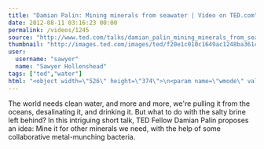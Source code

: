 ```yaml
---
title: "Damian Palin: Mining minerals from seawater | Video on TED.com"
date: 2012-08-11 03:16:23 00:00
permalink: /videos/1245
source: "http://www.ted.com/talks/damian_palin_mining_minerals_from_seawater.html"
thumbnail: "http://images.ted.com/images/ted/f20e1c010c1649ac1248ba361ce6b2614633666c_389x292.jpg"
user:
  username: "sawyer"
  name: "Sawyer Hollenshead"
tags: ["ted","water"]
html: "<object width=\"526\" height=\"374\">\n<param name=\"wmode\" value=\"transparent\"><param name=\"movie\" value=\"http://video.ted.com/assets/player/swf/EmbedPlayer.swf\"><param name=\"allowFullScreen\" value=\"true\"><param name=\"allowScriptAccess\" value=\"always\"><param name=\"wmode\" value=\"transparent\"><param name=\"bgColor\" value=\"#ffffff\"><param name=\"flashvars\" value=\"vu=http://video.ted.com/talk/stream/2012U/Blank/DamianPalin_2012U-320k.mp4&amp;su=http://images.ted.com/images/ted/tedindex/embed-posters/DamianPalin_2012U-embed.jpg&amp;vw=512&amp;vh=288&amp;ap=0&amp;ti=1470&amp;lang=en&amp;introDuration=15330&amp;adDuration=4000&amp;postAdDuration=830&amp;adKeys=talk=damian_palin_mining_minerals_from_seawater;year=2012;theme=talks_from_ted_fellows;theme=tales_of_invention;event=TED2012;tag=mining;tag=science;tag=technology;tag=water;&amp;preAdTag=tconf.ted/embed;tile=1;sz=512x288;\"><embed src=\"http://video.ted.com/assets/player/swf/EmbedPlayer.swf\" pluginspace=\"http://www.macromedia.com/go/getflashplayer\" type=\"application/x-shockwave-flash\" wmode=\"transparent\" bgcolor=\"#ffffff\" width=\"526\" height=\"374\" allowfullscreen=\"true\" allowscriptaccess=\"always\" flashvars=\"vu=http://video.ted.com/talk/stream/2012U/Blank/DamianPalin_2012U-320k.mp4&amp;su=http://images.ted.com/images/ted/tedindex/embed-posters/DamianPalin_2012U-embed.jpg&amp;vw=512&amp;vh=288&amp;ap=0&amp;ti=1470&amp;lang=en&amp;introDuration=15330&amp;adDuration=4000&amp;postAdDuration=830&amp;adKeys=talk=damian_palin_mining_minerals_from_seawater;year=2012;theme=talks_from_ted_fellows;theme=tales_of_invention;event=TED2012;tag=mining;tag=science;tag=technology;tag=water;&amp;preAdTag=tconf.ted/embed;tile=1;sz=512x288;\"></embed></object>"
---
```


The world needs clean water, and more and more, we're pulling it from the oceans, desalinating it, and drinking it. But what to do with the salty brine left behind? In this intriguing short talk, TED Fellow Damian Palin proposes an idea: Mine it for other minerals we need, with the help of some collaborative metal-munching bacteria.
